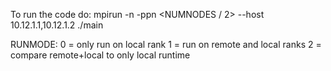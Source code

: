 To run the code do: 
mpirun -n <NUMNODES> -ppn <NUMNODES / 2> --host 10.12.1.1,10.12.1.2 ./main <TASKS> <RUNMODE> <ITERATIONS>

RUNMODE: 0 = only run on local rank
         1 = run on remote and local ranks
         2 = compare remote+local to only local runtime